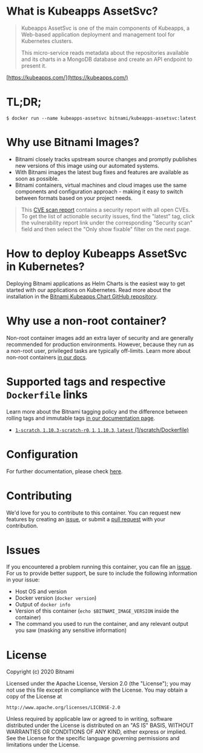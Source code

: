 # What is Kubeapps AssetSvc?

> Kubeapps AssetSvc is one of the main components of Kubeapps, a Web-based application deployment and management tool for Kubernetes clusters.
>
> This micro-service reads metadata about the repositories available and its charts in a MongoDB database and create an API endpoint to present it.


[https://kubeapps.com/](https://kubeapps.com/)

# TL;DR;

```console
$ docker run --name kubeapps-assetsvc bitnami/kubeapps-assetsvc:latest
```

# Why use Bitnami Images?

* Bitnami closely tracks upstream source changes and promptly publishes new versions of this image using our automated systems.
* With Bitnami images the latest bug fixes and features are available as soon as possible.
* Bitnami containers, virtual machines and cloud images use the same components and configuration approach - making it easy to switch between formats based on your project needs.


> This [CVE scan report](https://quay.io/repository/bitnami/kubeapps-assetsvc?tab=tags) contains a security report with all open CVEs. To get the list of actionable security issues, find the "latest" tag, click the vulnerability report link under the corresponding "Security scan" field and then select the "Only show fixable" filter on the next page.

# How to deploy Kubeapps AssetSvc in Kubernetes?

Deploying Bitnami applications as Helm Charts is the easiest way to get started with our applications on Kubernetes. Read more about the installation in the [Bitnami Kubeapps Chart GitHub repository](https://github.com/bitnami/charts/tree/master/bitnami/kubeapps).

# Why use a non-root container?

Non-root container images add an extra layer of security and are generally recommended for production environments. However, because they run as a non-root user, privileged tasks are typically off-limits. Learn more about non-root containers [in our docs](https://docs.bitnami.com/tutorials/work-with-non-root-containers/).

# Supported tags and respective `Dockerfile` links

Learn more about the Bitnami tagging policy and the difference between rolling tags and immutable tags [in our documentation page](https://docs.bitnami.com/tutorials/understand-rolling-tags-containers/).


* [`1-scratch`, `1.10.3-scratch-r0`, `1`, `1.10.3`, `latest` (1/scratch/Dockerfile)](https://github.com/bitnami/bitnami-docker-kubeapps-assetsvc/blob/1.10.3-scratch-r0/1/scratch/Dockerfile)

# Configuration

For further documentation, please check [here](https://github.com/kubeapps/kubeapps/tree/master/cmd/assetsvc).

# Contributing

We'd love for you to contribute to this container. You can request new features by creating an [issue](https://github.com/bitnami/bitnami-docker-kubeapps-assetsvc/issues), or submit a [pull request](https://github.com/bitnami/bitnami-docker-kubeapps-assetsvc/pulls) with your contribution.

# Issues

If you encountered a problem running this container, you can file an [issue](https://github.com/bitnami/bitnami-docker-kubeapps-assetsvc/issues/new). For us to provide better support, be sure to include the following information in your issue:

- Host OS and version
- Docker version (`docker version`)
- Output of `docker info`
- Version of this container (`echo $BITNAMI_IMAGE_VERSION` inside the container)
- The command you used to run the container, and any relevant output you saw (masking any sensitive information)

# License

Copyright (c) 2020 Bitnami

Licensed under the Apache License, Version 2.0 (the "License");
you may not use this file except in compliance with the License.
You may obtain a copy of the License at

    http://www.apache.org/licenses/LICENSE-2.0

Unless required by applicable law or agreed to in writing, software
distributed under the License is distributed on an "AS IS" BASIS,
WITHOUT WARRANTIES OR CONDITIONS OF ANY KIND, either express or implied.
See the License for the specific language governing permissions and
limitations under the License.
